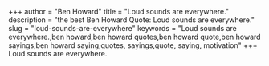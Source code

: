 +++
author = "Ben Howard"
title = "Loud sounds are everywhere."
description = "the best Ben Howard Quote: Loud sounds are everywhere."
slug = "loud-sounds-are-everywhere"
keywords = "Loud sounds are everywhere.,ben howard,ben howard quotes,ben howard quote,ben howard sayings,ben howard saying,quotes, sayings,quote, saying, motivation"
+++
Loud sounds are everywhere.
